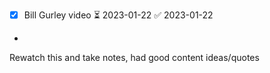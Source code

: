 - [x] Bill Gurley video ⏳ 2023-01-22 ✅ 2023-01-22
- 

Rewatch this and take notes, had good content ideas/quotes
